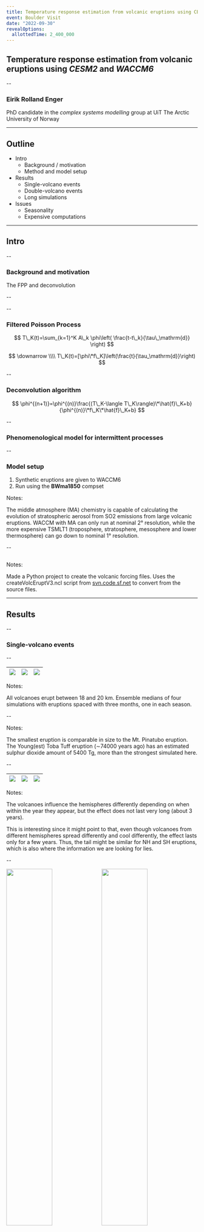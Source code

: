 ```yaml
---
title: Temperature response estimation from volcanic eruptions using CESM2 and WACCM6
event: Boulder Visit
date: "2022-09-30"
revealOptions:
  allottedTime: 2_400_000
---
```


## Temperature response estimation from volcanic eruptions using _CESM2_ and _WACCM6_

--

### Eirik Rolland Enger

PhD candidate in the _complex systems modelling_ group at UiT The Arctic University of
Norway

---

## Outline

- Intro
  - Background / motivation <!-- .element class="fragment" -->
  - Method and model setup <!-- .element class="fragment" -->
- Results
  - Single-volcano events <!-- .element class="fragment" -->
  - Double-volcano events <!-- .element class="fragment" -->
  - Long simulations <!-- .element class="fragment" -->
- Issues
  - Seasonality <!-- .element class="fragment" -->
  - Expensive computations <!-- .element class="fragment" -->

---

## Intro

<!-- .element class="r-fit-text" -->

--

### Background and motivation

The FPP and deconvolution

--

<!-- .slide: data-background-color="#002f4b" -->
<!-- .slide: data-background-video-loop="true" -->
<!-- .slide: data-background-video="https://github.com/engeir/presentations-files/raw/9a4f6b9150206f27120130b18d8ac09f68469465/2021/fysikermotet/animation.mp4" -->
<!-- .slide: data-background-size="contain" -->

--

<!-- .slide: data-transition="fade" -->

### Filtered Poisson Process

$$
T\_K(t)=\sum_{k=1}^K A\_k \phi\left( \frac{t-t\_k}{\tau\_\mathrm{d}} \right)
$$

$$
\downarrow \\\\
T\_K(t)=[\phi\*f\_K]\left(\frac{t}{\tau_\mathrm{d}}\right)
$$

<!-- .element class="fragment" -->

--

<!-- .slide: data-transition="fade" -->

### Deconvolution algorithm

$$
\phi^{(n+1)}=\phi^{(n)}\frac{(T\_K-\langle T\_K\rangle)\*\hat{f}\_K+b}{\phi^{(n)}\*f\_K\*\hat{f}\_K+b}
$$

--

<!-- .slide: data-transition="fade-in slide-out" -->

### Phenomenological model for intermittent processes

--

### Model setup

1. Synthetic eruptions are given to WACCM6
2. Run using the **BWma1850** compset

Notes:

The middle atmosphere (MA) chemistry is capable of calculating the evolution of
stratospheric aerosol from SO2 emissions from large volcanic eruptions. WACCM with MA
can only run at nominal 2° resolution, while the more expensive TSMLT1
(troposphere, stratosphere, mesosphere and lower thermosphere) can go down to nominal
1° resolution.

--

<a href="https://github.com/engeir/volcano-cooking#volcano-cooking" target="_blank"><img
data-src="https://opengraph.githubassets.com/0272a6274f1088fbd84c0a90f3d6d5abd7446f7e/engeir/volcano-cooking"></a>

Notes:

Made a Python project to create the volcanic forcing files. Uses the
createVolcEruptV3.ncl script from
[svn.code.sf.net](http://svn.code.sf.net/p/codescripts/code/trunk/ncl/emission/) to
convert from the source files.

---

## Results

<!-- .element class="r-fit-text" -->

--

<!-- .slide: data-transition="slide-in fade-out" -->

### Single-volcano events

<!-- .element class="r-fit-text" -->

--

<!-- .slide: data-transition="fade-in fade-out" -->

| <div class="fragment grow" data-fragment-index="0"><div class="fragment shrink" data-fragment-index="1"><img src="https://raw.githubusercontent.com/engeir/hack-md-notes/e9fbe3577899d750c61cb4478155ce0b48d48570/assets/pic/volcano-ensemble-waveforms/medium-waveform.png" ></div></div> | <div class="fragment grow" data-fragment-index="1"><div class="fragment shrink" data-fragment-index="2"><img src="https://raw.githubusercontent.com/engeir/hack-md-notes/e9fbe3577899d750c61cb4478155ce0b48d48570/assets/pic/volcano-ensemble-waveforms/medium-plus-waveform.png" ></div></div> | <div class="fragment grow" data-fragment-index="2"><img src="https://raw.githubusercontent.com/engeir/hack-md-notes/e9fbe3577899d750c61cb4478155ce0b48d48570/assets/pic/volcano-ensemble-waveforms/strong-waveform.png" ></div> |
| ------------------------------------------------------------------------------------------------------------------------------------------------------------------------------------------------------------------------------------------------------------------------------------------ | ----------------------------------------------------------------------------------------------------------------------------------------------------------------------------------------------------------------------------------------------------------------------------------------------- | ------------------------------------------------------------------------------------------------------------------------------------------------------------------------------------------------------------------------------- |

Notes:

All volcanoes erupt between 18 and 20 km. Ensemble medians of four simulations with
eruptions spaced with three months, one in each season.

--

<!-- .slide: data-transition="fade-in slide-out" -->
<!-- .slide: data-background-size="contain" -->
<!-- .slide: data-background="https://raw.githubusercontent.com/engeir/hack-md-notes/abf78e1fcd784f3c57c73c107dc193c5c34c25f8/assets/pic/volcano-ensemble-waveforms/compare-waveform-integrate.png" -->

Notes:

The smallest eruption is comparable in size to the Mt. Pinatubo eruption. The Young(est)
Toba Tuff eruption (∼74000 years ago) has an estimated sulphur dioxide amount of 5400
Tg, more than the strongest simulated here.

--

<!-- .slide: data-transition="fade" -->

| <div class="fragment grow" data-fragment-index="0"><div class="fragment shrink" data-fragment-index="1"><img src="https://raw.githubusercontent.com/engeir/hack-md-notes/4987583ac7a9a34e08bca2eda1392ae45090e128/assets/pic/volcano-zonal-mean/zonal-mean1-trefht-strong.png" ></div></div> | <div class="fragment grow" data-fragment-index="1"><div class="fragment shrink" data-fragment-index="2"><img src="https://raw.githubusercontent.com/engeir/hack-md-notes/4987583ac7a9a34e08bca2eda1392ae45090e128/assets/pic/volcano-zonal-mean/zonal-mean3-trefht-strong.png" ></div></div> | <div class="fragment grow" data-fragment-index="2"><img src="https://raw.githubusercontent.com/engeir/hack-md-notes/4987583ac7a9a34e08bca2eda1392ae45090e128/assets/pic/volcano-zonal-mean/zonal-mean6-trefht-strong.png" ></div> |
| -------------------------------------------------------------------------------------------------------------------------------------------------------------------------------------------------------------------------------------------------------------------------------------------- | -------------------------------------------------------------------------------------------------------------------------------------------------------------------------------------------------------------------------------------------------------------------------------------------- | --------------------------------------------------------------------------------------------------------------------------------------------------------------------------------------------------------------------------------- |

Notes:

The volcanoes influence the hemispheres differently depending on when within the year
they appear, but the effect does not last very long (about 3 years).

This is interesting since it might point to that, even though volcanoes from different
hemispheres spread differently and cool differently, the effect lasts only for a few
years. Thus, the tail might be similar for NH and SH eruptions, which is also where the
information we are looking for lies.

--

<!-- .slide: data-transition="fade" -->

<img width="49%" src="https://raw.githubusercontent.com/engeir/hack-md-notes/15d48cd3fe9d0abbb49c20d41d6ade6f8e4e7e27/assets/pic/volcano-zonal-mean/zonal-mean-aerodv-may-medium.png">
<img width="49%" src="https://raw.githubusercontent.com/engeir/hack-md-notes/15d48cd3fe9d0abbb49c20d41d6ade6f8e4e7e27/assets/pic/volcano-zonal-mean/zonal-mean-aerodv-nov-medium.png">

_Total aerosol optical depth in visible band_

<!-- .element: style="font-size:20pt" -->

Notes:

Here we pick out the two most different simulation and look at their aerosol optical
depth. (_Total aerosol optical depth in visible band_.)

We see that aerosol tend to spread to the winter hemisphere, but that after a couple of
years it is mostly gone.

--

<!-- .slide: data-transition="slide-in fade-out" -->

### Double-volcano events

<!-- .element class="r-fit-text" -->

--

<!-- .slide: data-transition="fade" -->

_How linear is the temperature response?_

--

<!-- .slide: data-transition="fade" -->
<!-- .slide: data-background-size="contain" -->
<!-- .slide: data-background="https://raw.githubusercontent.com/engeir/hack-md-notes/a19bdfc5ad051cd259bd9741e67e1bf3ebe1e718/assets/pic/double-overlap/double-overlap-superpose.png" -->

Notes:

We see that when we superpose the single-events using the control run mean temperature
as the baseline, we largely are able to explain the shape of the double-event. Could not
have expected any better match, but this is clearly not enough to conclude.

Works well as a test to check if it is worthwhile doing.

Problem: simulations are not long enough to have a periodic signal

--

<!-- .slide: data-transition="slide-in fade-out" -->

### Long simulations

<!-- .element class="r-fit-text" -->

--

<!-- .slide: class="data-auto-animate" -->
<!-- .slide: data-transition="fade" -->

<div class="r-stack">
  <p class="fragment animated move-to" data-animated-move-to-top="-250px" data-animated-move-to-left="0px" data-fragment-index="0" data-animated-duration="300" data-animated-iterations="1" data-animated-fill="forwards">
  Using the <a style="color:#80ff80" target="_blank" href="https://www.cesm.ucar.edu/projects/community-projects/LME/">CESM LME</a> data set
  </p>
  <span>
  <img class="fragment fade-in" data-fragment-index="0" src="https://raw.githubusercontent.com/engeir/hack-md-notes/6c20ab748912530c65e30e648c04b4e45a55b838/assets/pic/deconv-cesm-lme/cesm_lme_deconvolution_ensall_mean_forcing.png" width="49%" >
  <img class="fragment fade-in" data-fragment-index="0" src="https://raw.githubusercontent.com/engeir/hack-md-notes/6c20ab748912530c65e30e648c04b4e45a55b838/assets/pic/deconv-cesm-lme/cesm_lme_deconvolution_ensall_mean_temperature.png" width="49%" >
  </span>
</div>

Notes:

But this was run with CESM1, and more importantly with **CAM5** (as opposed to WACCM),
hence with a low-top atmosphere reaching only to about 40 km. They also use 2°
resolution for the atmosphere and land components, which for now is the same as I do,
but possibly 1° will be needed.

--

<!-- .slide: data-transition="fade" -->
<!-- .slide: data-background="https://raw.githubusercontent.com/engeir/hack-md-notes/6c20ab748912530c65e30e648c04b4e45a55b838/assets/pic/deconv-cesm-lme/cesm_lme_deconvolution_ensall_mean-respnse.png" -->
<!-- .slide: data-background-size="contain" -->

--

<!-- .slide: data-transition="fade" -->

Aim is to run with deep ocean and high-top atmosphere over several decades

---

## Issues

<!-- .element class="r-fit-text" -->

--

### Seasonality

- Strong seasonal variability
- Weaker effect at different temperature

--

### Expensive computations

> Model runs take a long time, thus one per season is not reasonable

---

<a href="https://www.glossa-journal.org/article/10.5334/gjgl.362/"
data-citation-key="@aikio2002">Moskal (2018)</a> shows that suppletion for the
exclusive happens only when the inclusive pronoun is also suppletive. This follows in
work on \*ABA patterns in suppletion in <a
href="https://mitpress.mit.edu/books/universals-comparative-morphology"
data-citation-key="@benvenuto2009">Bobaljik (2012)</a> and <a
href="https://link.springer.com/article/10.1007%2Fs11049-018-9425-0"
data-citation-key="@danabasoglu2020">Smith et al (2019)</a>

I also want to include @dong2019, but don't think that will work. Probably need <a
href="https://link.springer.com/article/10.1007%2Fs11049-018-9425-0"
data-citation-key="@gregory2016">Smith et al (2019)</a>

<!-- Start adding with revealjs-make-reflist -->
<!-- Generated by revealjs-make-reflist. Do not edit. -->

---

## References

<div class="csl-entry" id="ref-aikio2002" role="doc-biblioentry">
Aikio, A. T., T. Lakkala, A. Kozlovsky, and P. J. S. Williams. 2002. <span>“Electric Fields and Currents of Stable Drifting Auroral Arcs in the Evening Sector.”</span> <em>Journal of Geophysical Research: Space Physics</em> 107 (A12): SIA 3-1-SIA 3-14. <a href="https://doi.org/10.1029/2001ja009172">https://doi.org/10.1029/2001ja009172</a>.
</div>
<!-- .element: style="font-size:20pt" -->
<div class="csl-entry" id="ref-benvenuto2009" role="doc-biblioentry">
Benvenuto, F, R Zanella, L Zanni, and M Bertero. 2009. <span>“Nonnegative Least-Squares Image Deblurring: Improved Gradient Projection Approaches.”</span> <em>Inverse Problems</em> 26 (2): 025004. <a href="https://doi.org/10.1088/0266-5611/26/2/025004">https://doi.org/10.1088/0266-5611/26/2/025004</a>.
</div>
<!-- .element: style="font-size:20pt" -->
<div class="csl-entry" id="ref-danabasoglu2020" role="doc-biblioentry">
Danabasoglu, G., J.-F. Lamarque, J. Bacmeister, D. A. Bailey, A. K. DuVivier, J. Edwards, L. K. Emmons, et al. 2020. <span>“The Community Earth System Model Version 2 (<span>Cesm2</span>).”</span> <em>Journal of Advances in Modeling Earth Systems</em> 12 (2): e2019MS001916. https://doi.org/<a href="https://doi.org/10.1029/2019MS001916">https://doi.org/10.1029/2019MS001916</a>.
</div>
<!-- .element: style="font-size:20pt" -->

--

<div class="csl-entry" id="ref-gregory2016" role="doc-biblioentry">
Gregory, J. M., T. Andrews, P. Good, T. Mauritsen, and P. M. Forster. 2016. <span>“Small Global-Mean Cooling Due to Volcanic Radiative Forcing.”</span> <em>Climate Dynamics</em> 47 (12): 3979–91. <a href="https://doi.org/10.1007/s00382-016-3055-1">https://doi.org/10.1007/s00382-016-3055-1</a>.
</div>
<!-- .element: style="font-size:20pt" -->
<!-- End adding with revealjs-make-reflist -->
